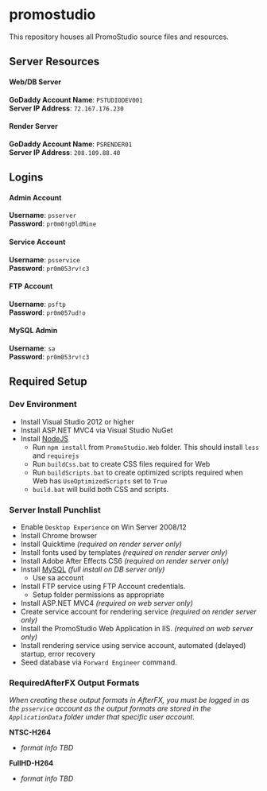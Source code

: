 promostudio
===========

This repository houses all PromoStudio source files and resources.


Server Resources
----------------

#### Web/DB Server ###
**GoDaddy Account Name**: `PSTUDIODEV001`  
**Server IP Address**: `72.167.176.230`

#### Render Server ###
**GoDaddy Account Name**: `PSRENDER01`  
**Server IP Address**: `208.109.88.40`


Logins
------

#### Admin Account ####
**Username**: `psserver`  
**Password**: `pr0m0!g0ldMine`

#### Service Account ####
**Username**: `psservice`  
**Password**: `pr0m053rv!c3`

#### FTP Account ####
**Username**: `psftp`  
**Password**: `pr0m057ud!o`

#### MySQL Admin ####
**Username**: `sa`  
**Password**: `pr0m053rv!c3`


Required Setup
--------------

### Dev Environment ###
 - Install Visual Studio 2012 or higher
 - Install ASP.NET MVC4 via Visual Studio NuGet
 - Install [NodeJS](http://nodejs.org/)
   - Run `npm install` from `PromoStudio.Web` folder. This should install `less` and `requirejs`
   - Run `buildCss.bat` to create CSS files required for Web
   - Run `buildScripts.bat` to create optimized scripts required when Web has `UseOptimizedScripts` set to `True`
   - `build.bat` will build both CSS and scripts.

### Server Install Punchlist ###
 - Enable `Desktop Experience` on Win Server 2008/12
 - Install Chrome browser
 - Install Quicktime *(required on render server only)*
 - Install fonts used by templates *(required on render server only)*
 - Install Adobe After Effects CS6 *(required on render server only)*
 - Install [MySQL](http://dev.mysql.com/downloads/mirror.php?id=412168) *(full install on DB server only)*
   - Use sa account
 - Install FTP service using FTP Account credentials.
   - Setup folder permissions as appropriate
 - Install ASP.NET MVC4 *(required on web server only)*
 - Create service account for rendering service *(required on render server only)*
 - Install the PromoStudio Web Application in IIS. *(required on web server only)*
 - Install rendering service using service account, automated (delayed) startup, error recovery
 - Seed database via `Forward Engineer` command.

### RequiredAfterFX Output Formats ###

*When creating these output formats in AfterFX, you must be logged in as the `psservice` account as the output
formats are stored in the `ApplicationData` folder under that specific user account.*

**NTSC-H264**
 - _format info TBD_

**FullHD-H264**
 - _format info TBD_
